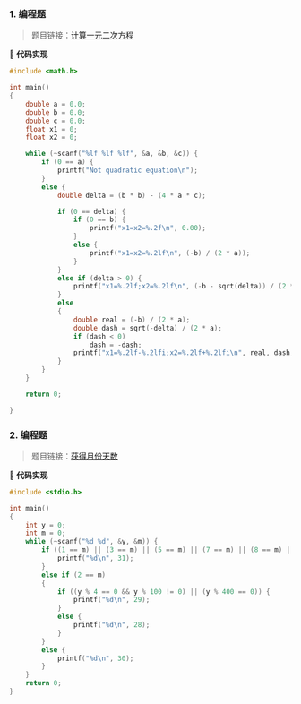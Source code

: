 ### 1. 编程题

>题目链接：[计算一元二次方程](https://www.nowcoder.com/practice/7da524bb452441b2af7e64545c38dc26?tpId=107&&tqId=33334&rp=1&ru=/ta/beginner-programmers&qru=/ta/beginner-programmers/question-ranking)

**📝 代码实现**

```c
#include <math.h>

int main()
{
	double a = 0.0;
	double b = 0.0;
	double c = 0.0;
	float x1 = 0;
	float x2 = 0;

	while (~scanf("%lf %lf %lf", &a, &b, &c)) {
		if (0 == a) {
			printf("Not quadratic equation\n");
		}
		else {
			double delta = (b * b) - (4 * a * c);

			if (0 == delta) {
				if (0 == b) {
					printf("x1=x2=%.2f\n", 0.00);
				}
				else {
					printf("x1=x2=%.2lf\n", (-b) / (2 * a));
				}
			}
			else if (delta > 0) {
				printf("x1=%.2lf;x2=%.2lf\n", (-b - sqrt(delta)) / (2 * a), (-b + sqrt(delta)) / (2 * a));
			}
			else
			{
				double real = (-b) / (2 * a);
				double dash = sqrt(-delta) / (2 * a);
				if (dash < 0)
					dash = -dash;
				printf("x1=%.2lf-%.2lfi;x2=%.2lf+%.2lfi\n", real, dash, real, dash);
			}
		}
	}

	return 0;

}
```



### 2. 编程题

>题目链接：[获得月份天数](https://www.nowcoder.com/practice/13aeae34f8ed4697960f7cfc80f9f7f6?tpId=107&&tqId=33335&rp=1&ru=/ta/beginner-programmers&qru=/ta/beginner-programmers/question-ranking)

**📝 代码实现**

```c
#include <stdio.h>

int main()
{
	int y = 0;
	int m = 0;
	while (~scanf("%d %d", &y, &m)) {
		if ((1 == m) || (3 == m) || (5 == m) || (7 == m) || (8 == m) || (10 == m) || (12 == m)) {
			printf("%d\n", 31);
		}
		else if (2 == m)
		{
			if ((y % 4 == 0 && y % 100 != 0) || (y % 400 == 0)) {
				printf("%d\n", 29);
			}
			else {
				printf("%d\n", 28);
			}
		}
		else {
			printf("%d\n", 30);
		}
	}
	return 0;
}
```

